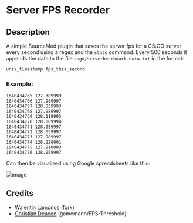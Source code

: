 # Server FPS Recorder
## Description
A simple SourceMod plugin that saves the server fps for a CS:GO server every second using a regex and the `stats` command. Every 500 seconds it appends the data to the file `csgo/serverbenchmark-data.txt` in the format:

```unix_timestamp fps_this_second```

### Example:
```
1640434765 127.389999
1640434766 127.989997
1640434767 128.039993
1640434768 127.989997
1640434769 128.119995
1640434770 128.009994
1640434771 128.059997
1640434772 128.059997
1640434773 127.989997
1640434774 128.220001
1640434775 127.910003
1640434776 128.059997
```

Can then be visualized using Google spreadsheets like this:

![image](https://cm2.network/csgo/Server%20FPS%20-%2020%20Bots.png)

## Credits
* [Walentin Lamonos](https://github.com/CM2Walki) (fork)
* [Christian Deacon](https://github.com/gamemann) (gamemann/FPS-Threshold)
